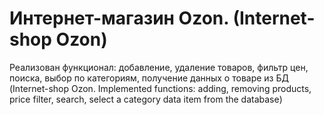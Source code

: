 # Интернет-магазин Ozon. (Internet-shop Ozon)
Реализован функционал: добавление, удаление товаров, фильтр цен, поиска, выбор по категориям, получение данных о товаре из БД (Internet-shop Ozon. Implemented functions: adding, removing products, price filter, search, select a category data item from the database)
